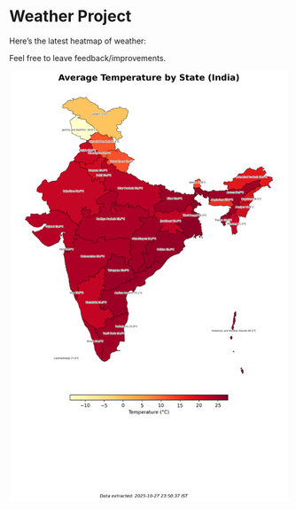# Weather Project

Here’s the latest heatmap of weather:

Feel free to leave feedback/improvements.

![India Heatmap](docs/assets/india_heatmap.png?v=FFB7F7)
